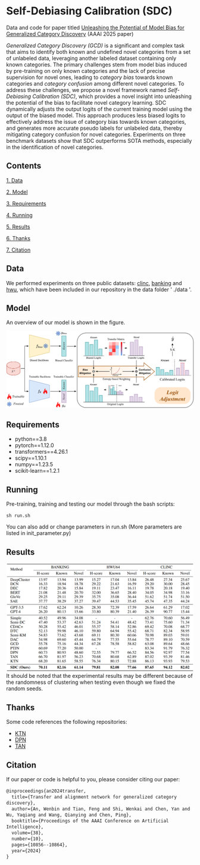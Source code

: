 # Self-Debiasing Calibration (SDC)
Data and code for paper titled [Unleashing the Potential of Model Bias for Generalized Category Discovery](https://arxiv.org/abs/2312.16467) (AAAI 2025 paper)

*Generalized Category Discovery (GCD)* is a significant and complex task that aims to identify both known and undefined novel categories from a set of unlabeled data, leveraging another labeled dataset containing only known categories. The primary challenges stem from model bias induced by pre-training on only known categories and the lack of precise supervision for novel ones, leading to *category bias* towards known categories and *category confusion* among different novel categories. To address these challenges, we propose a novel framework named *Self-Debiasing Calibration (SDC)*, which provides a novel insight into unleashing the potential of the bias to facilitate novel category learning. SDC dynamically adjusts the output logits of the current training model using the output of the biased model. This approach produces less biased logits to effectively address the issue of category bias towards known categories, and generates more accurate pseudo labels for unlabeled data, thereby mitigating category confusion for novel categories. Experiments on three benchmark datasets show that SDC outperforms SOTA methods, especially in the identification of novel categories.


## Contents
[1. Data](#data)

[2. Model](#model)

[3. Requirements](#requirements)

[4. Running](#running)

[5. Results](#results)

[6. Thanks](#thanks)

[7. Citation](#citation)

## Data
We performed experiments on three public datasets: [clinc](https://aclanthology.org/D19-1131/), [banking](https://aclanthology.org/2020.nlp4convai-1.5/) and [hwu](https://arxiv.org/abs/1903.05566), which have been included in our repository in the data folder ' ./data '.

## Model
An overview of our model is shown in the figure.
<div align=center>
<img src="./figures/model.png"/>
</div>

## Requirements
* python==3.8
* pytorch==1.12.0
* transformers==4.26.1
* scipy==1.10.1
* numpy==1.23.5
* scikit-learn==1.2.1

## Running
Pre-training, training and testing our model through the bash scripts:
```
sh run.sh
```
You can also add or change parameters in run.sh (More parameters are listed in init_parameter.py)

## Results
<div align=center>
<img src="./figures/results.png"/>
</div>
It should be noted that the experimental results may be different because of the randomness of clustering when testing even though we fixed the random seeds.

## Thanks
Some code references the following repositories:
* [KTN](https://github.com/yibai-shi/KTN)
* [DPN](https://github.com/Lackel/DPN)
* [TAN](https://github.com/Lackel/TAN)


## Citation
If our paper or code is helpful to you, please consider citing our paper:
```
@inproceedings{an2024transfer,
  title={Transfer and alignment network for generalized category discovery},
  author={An, Wenbin and Tian, Feng and Shi, Wenkai and Chen, Yan and Wu, Yaqiang and Wang, Qianying and Chen, Ping},
  booktitle={Proceedings of the AAAI Conference on Artificial Intelligence},
  volume={38},
  number={10},
  pages={10856--10864},
  year={2024}
}
```
